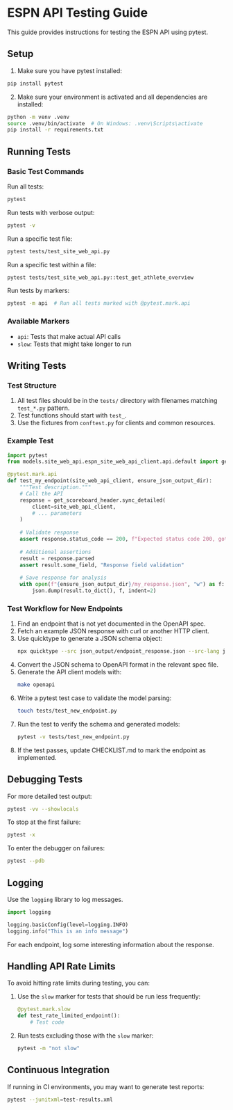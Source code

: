# ESPN API Testing Guide

This guide provides instructions for testing the ESPN API using pytest.

## Setup

1. Make sure you have pytest installed:
```bash
pip install pytest
```

2. Make sure your environment is activated and all dependencies are installed:
```bash
python -m venv .venv
source .venv/bin/activate  # On Windows: .venv\Scripts\activate
pip install -r requirements.txt
```

## Running Tests

### Basic Test Commands

Run all tests:
```bash
pytest
```

Run tests with verbose output:
```bash
pytest -v
```

Run a specific test file:
```bash
pytest tests/test_site_web_api.py
```

Run a specific test within a file:
```bash
pytest tests/test_site_web_api.py::test_get_athlete_overview
```

Run tests by markers:
```bash
pytest -m api  # Run all tests marked with @pytest.mark.api
```

### Available Markers

- `api`: Tests that make actual API calls
- `slow`: Tests that might take longer to run

## Writing Tests

### Test Structure

1. All test files should be in the `tests/` directory with filenames matching `test_*.py` pattern.
2. Test functions should start with `test_`.
3. Use the fixtures from `conftest.py` for clients and common resources.

### Example Test

```python
import pytest
from models.site_web_api.espn_site_web_api_client.api.default import get_scoreboard_header

@pytest.mark.api
def test_my_endpoint(site_web_api_client, ensure_json_output_dir):
    """Test description."""
    # Call the API
    response = get_scoreboard_header.sync_detailed(
        client=site_web_api_client,
        # ... parameters
    )
    
    # Validate response
    assert response.status_code == 200, f"Expected status code 200, got {response.status_code}"
    
    # Additional assertions
    result = response.parsed
    assert result.some_field, "Response field validation"
    
    # Save response for analysis
    with open(f"{ensure_json_output_dir}/my_response.json", "w") as f:
        json.dump(result.to_dict(), f, indent=2)
```

### Test Workflow for New Endpoints

1. Find an endpoint that is not yet documented in the OpenAPI spec.
2. Fetch an example JSON response with curl or another HTTP client.
3. Use quicktype to generate a JSON schema object:
   ```bash
   npx quicktype --src json_output/endpoint_response.json --src-lang json --lang schema --out json_schemas/endpoint_schema.json
   ```
4. Convert the JSON schema to OpenAPI format in the relevant spec file.
5. Generate the API client models with:
   ```bash
   make openapi
   ```
6. Write a pytest test case to validate the model parsing:
   ```bash
   touch tests/test_new_endpoint.py
   ```
7. Run the test to verify the schema and generated models:
   ```bash
   pytest -v tests/test_new_endpoint.py
   ```
8. If the test passes, update CHECKLIST.md to mark the endpoint as implemented.

## Debugging Tests

For more detailed test output:
```bash
pytest -vv --showlocals
```

To stop at the first failure:
```bash
pytest -x
```

To enter the debugger on failures:
```bash
pytest --pdb
```

## Logging

Use the `logging` library to log messages.

```python
import logging

logging.basicConfig(level=logging.INFO)
logging.info("This is an info message")
```

For each endpoint, log some interesting information about the response.

## Handling API Rate Limits

To avoid hitting rate limits during testing, you can:

1. Use the `slow` marker for tests that should be run less frequently:
   ```python
   @pytest.mark.slow
   def test_rate_limited_endpoint():
       # Test code
   ```

2. Run tests excluding those with the `slow` marker:
   ```bash
   pytest -m "not slow"
   ```

## Continuous Integration

If running in CI environments, you may want to generate test reports:
```bash
pytest --junitxml=test-results.xml
``` 